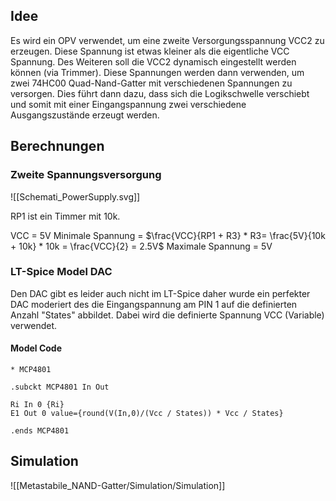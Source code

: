 ## Idee

Es wird ein OPV verwendet, um eine zweite Versorgungsspannung VCC2 zu erzeugen. Diese Spannung ist etwas kleiner als die eigentliche VCC Spannung. Des Weiteren soll die VCC2  dynamisch eingestellt werden können (via Trimmer).
Diese Spannungen werden dann verwenden, um zwei 74HC00 Quad-Nand-Gatter mit verschiedenen Spannungen zu versorgen. Dies führt dann dazu, dass sich die Logikschwelle verschiebt und somit mit einer Eingangspannung zwei verschiedene Ausgangszustände erzeugt werden. 

## Berechnungen

### Zweite Spannungsversorgung

![[Schemati_PowerSupply.svg]]

RP1 ist ein Timmer mit 10k.

VCC = 5V
Minimale Spannung = $\frac{VCC}{RP1 + R3} * R3= \frac{5V}{10k + 10k} * 10k = \frac{VCC}{2} = 2.5V$ 
Maximale Spannung = 5V


### LT-Spice Model DAC

Den DAC gibt es leider auch nicht im LT-Spice daher wurde ein perfekter DAC moderiert des die Eingangspannung am PIN 1 auf die definierten Anzahl "States" abbildet. Dabei wird die definierte Spannung VCC (Variable) verwendet.

#### Model Code

```
* MCP4801

.subckt MCP4801 In Out

Ri In 0 {Ri}
E1 Out 0 value={round(V(In,0)/(Vcc / States)) * Vcc / States}

.ends MCP4801
```

## Simulation

![[Metastabile_NAND-Gatter/Simulation/Simulation]]